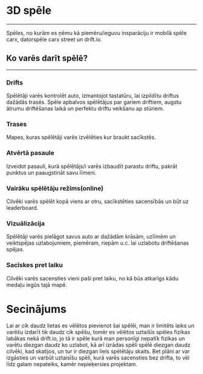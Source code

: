 # 3D spēle
-----------------------
Spēles, no kurām es ņēmu kā piemēru/ieguvu insparāciju ir mobilā spēle carx, datorspēle carx street un drift.io.

## Ko varēs darīt spēlē?
----------------------
### Drifts
Spēlētāji varēs kontrolēt auto, izmantojot tastatūru, lai izpildītu driftus dažādās trasēs.
Spēle apbalvos spēlētājus par gariem driftiem, augstu ātrumu driftēšanas laikā un perfektu driftu veikšanu ap stūriem.
### Trases
Mapes, kuras spēlētāji varēs izvēlēties kur braukt sacīkstēs.
### Atvērtā pasaule
Izveidot pasauli, kurā spēlētājs/i varēs izbaudīt parastu driftu, pakrāt punktus un paaugstināt savu līmeni.
### Vairāku spēlētāju režīms(online)
Cilvēki varēs spēlēt kopā viens ar otru, sacīkstēties sacensībās un būt uz leaderboard.
### Vizuālizācija
Spēlētāji varēs pielāgot savus auto ar dažādām krāsām, uzlīmēm un veiktspējas uzlabojumiem, piemēram, riepām u.c. lai uzlabotu driftēšanas spējas.
### Sacīskes pret laiku
Cilvēki varēs sacensties vieni paši pret laiku, no kā būs atkarīgs kādu medaļu iegūs tajā mapē.


# Secinājums
Lai ar cik daudz lietas es vēlētos pievienot šai spēlēi, man ir limitēts laiks un varēšu izdarīt tik daudz cik spēšu, tomēr es vēlētos uztaišīs spēles fizikas labākas nekā drift.io, jo tā ir spēle kurā man personīgi nepatīk fizikas un varētu diezgan daudz ko uzlabot, kā arī izrādas spēli spēlē diezgan daudz cilvēki, kad skatijos, un tur ir diezgan liels spēlētāju skaits. Bet plāni ar var izgāsties un varbūt uztaisīšu spēli, kurā varēs sacensties bez drifta, to vēl līdz galam nepateiks, kamēr nepieķersies projektam.
